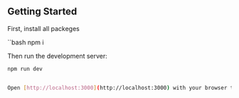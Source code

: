 ## Getting Started

First, install all packeges 

``bash
npm i 

Then run the development server:

```bash
npm run dev


Open [http://localhost:3000](http://localhost:3000) with your browser to see the result.



